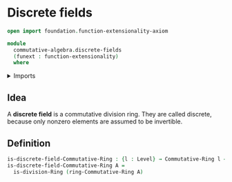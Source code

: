 # Discrete fields

```agda
open import foundation.function-extensionality-axiom

module
  commutative-algebra.discrete-fields
  (funext : function-extensionality)
  where
```

<details><summary>Imports</summary>

```agda
open import commutative-algebra.commutative-rings funext

open import foundation.universe-levels

open import ring-theory.division-rings funext
```

</details>

## Idea

A **discrete field** is a commutative division ring. They are called discrete,
because only nonzero elements are assumed to be invertible.

## Definition

```agda
is-discrete-field-Commutative-Ring : {l : Level} → Commutative-Ring l → UU l
is-discrete-field-Commutative-Ring A =
  is-division-Ring (ring-Commutative-Ring A)
```
